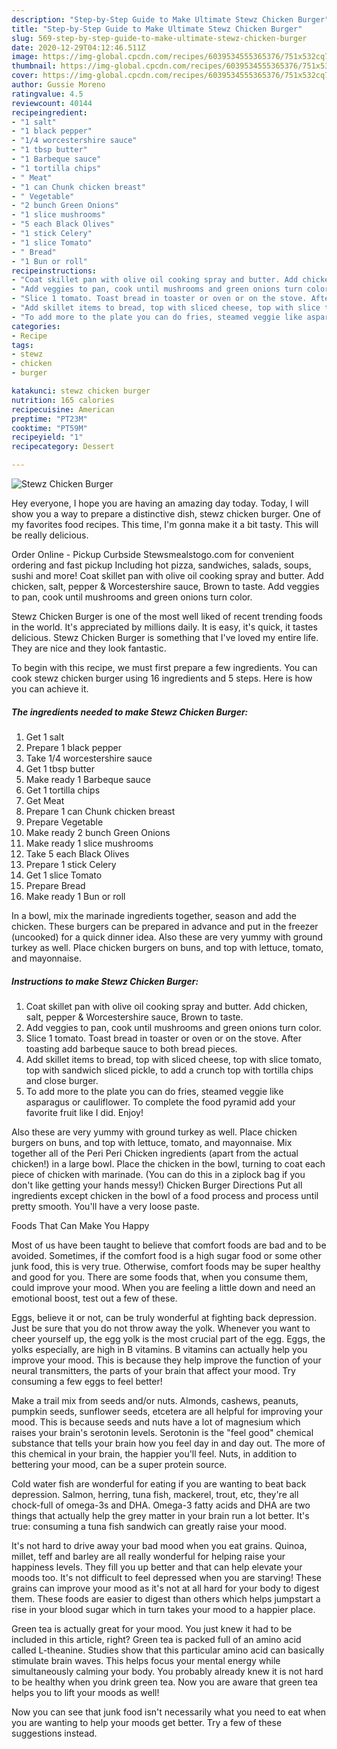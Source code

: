 ```yaml
---
description: "Step-by-Step Guide to Make Ultimate Stewz Chicken Burger"
title: "Step-by-Step Guide to Make Ultimate Stewz Chicken Burger"
slug: 569-step-by-step-guide-to-make-ultimate-stewz-chicken-burger
date: 2020-12-29T04:12:46.511Z
image: https://img-global.cpcdn.com/recipes/6039534555365376/751x532cq70/stewz-chicken-burger-recipe-main-photo.jpg
thumbnail: https://img-global.cpcdn.com/recipes/6039534555365376/751x532cq70/stewz-chicken-burger-recipe-main-photo.jpg
cover: https://img-global.cpcdn.com/recipes/6039534555365376/751x532cq70/stewz-chicken-burger-recipe-main-photo.jpg
author: Gussie Moreno
ratingvalue: 4.5
reviewcount: 40144
recipeingredient:
- "1 salt"
- "1 black pepper"
- "1/4 worcestershire sauce"
- "1 tbsp butter"
- "1 Barbeque sauce"
- "1 tortilla chips"
- " Meat"
- "1 can Chunk chicken breast"
- " Vegetable"
- "2 bunch Green Onions"
- "1 slice mushrooms"
- "5 each Black Olives"
- "1 stick Celery"
- "1 slice Tomato"
- " Bread"
- "1 Bun or roll"
recipeinstructions:
- "Coat skillet pan with olive oil cooking spray and butter. Add chicken, salt, pepper &amp; Worcestershire sauce, Brown to taste."
- "Add veggies to pan, cook until mushrooms and green onions turn color."
- "Slice 1 tomato. Toast bread in toaster or oven or on the stove. After toasting add barbeque sauce to both bread pieces."
- "Add skillet items to bread, top with sliced cheese, top with slice tomato, top with sandwich sliced pickle, to add a crunch top with tortilla chips and close burger."
- "To add more to the plate you can do fries, steamed veggie like asparagus or cauliflower. To complete the food pyramid add your favorite fruit like I did. Enjoy!"
categories:
- Recipe
tags:
- stewz
- chicken
- burger

katakunci: stewz chicken burger 
nutrition: 165 calories
recipecuisine: American
preptime: "PT23M"
cooktime: "PT59M"
recipeyield: "1"
recipecategory: Dessert

---
```



![Stewz Chicken Burger](https://img-global.cpcdn.com/recipes/6039534555365376/751x532cq70/stewz-chicken-burger-recipe-main-photo.jpg)

Hey everyone, I hope you are having an amazing day today. Today, I will show you a way to prepare a distinctive dish, stewz chicken burger. One of my favorites food recipes. This time, I'm gonna make it a bit tasty. This will be really delicious.

Order Online - Pickup Curbside Stewsmealstogo.com for convenient ordering and fast pickup Including hot pizza, sandwiches, salads, soups, sushi and more! Coat skillet pan with olive oil cooking spray and butter. Add chicken, salt, pepper &amp; Worcestershire sauce, Brown to taste. Add veggies to pan, cook until mushrooms and green onions turn color.

Stewz Chicken Burger is one of the most well liked of recent trending foods in the world. It's appreciated by millions daily. It is easy, it's quick, it tastes delicious. Stewz Chicken Burger is something that I've loved my entire life. They are nice and they look fantastic.


To begin with this recipe, we must first prepare a few ingredients. You can cook stewz chicken burger using 16 ingredients and 5 steps. Here is how you can achieve it.

<!--inarticleads1-->

##### The ingredients needed to make Stewz Chicken Burger:

1. Get 1 salt
1. Prepare 1 black pepper
1. Take 1/4 worcestershire sauce
1. Get 1 tbsp butter
1. Make ready 1 Barbeque sauce
1. Get 1 tortilla chips
1. Get  Meat
1. Prepare 1 can Chunk chicken breast
1. Prepare  Vegetable
1. Make ready 2 bunch Green Onions
1. Make ready 1 slice mushrooms
1. Take 5 each Black Olives
1. Prepare 1 stick Celery
1. Get 1 slice Tomato
1. Prepare  Bread
1. Make ready 1 Bun or roll


In a bowl, mix the marinade ingredients together, season and add the chicken. These burgers can be prepared in advance and put in the freezer (uncooked) for a quick dinner idea. Also these are very yummy with ground turkey as well. Place chicken burgers on buns, and top with lettuce, tomato, and mayonnaise. 

<!--inarticleads2-->

##### Instructions to make Stewz Chicken Burger:

1. Coat skillet pan with olive oil cooking spray and butter. Add chicken, salt, pepper &amp; Worcestershire sauce, Brown to taste.
1. Add veggies to pan, cook until mushrooms and green onions turn color.
1. Slice 1 tomato. Toast bread in toaster or oven or on the stove. After toasting add barbeque sauce to both bread pieces.
1. Add skillet items to bread, top with sliced cheese, top with slice tomato, top with sandwich sliced pickle, to add a crunch top with tortilla chips and close burger.
1. To add more to the plate you can do fries, steamed veggie like asparagus or cauliflower. To complete the food pyramid add your favorite fruit like I did. Enjoy!


Also these are very yummy with ground turkey as well. Place chicken burgers on buns, and top with lettuce, tomato, and mayonnaise. Mix together all of the Peri Peri Chicken ingredients (apart from the actual chicken!) in a large bowl. Place the chicken in the bowl, turning to coat each piece of chicken with marinade. (You can do this in a ziplock bag if you don&#39;t like getting your hands messy!) Chicken Burger Directions Put all ingredients except chicken in the bowl of a food process and process until pretty smooth. You&#39;ll have a very loose paste. 

Foods That Can Make You Happy


Most of us have been taught to believe that comfort foods are bad and to be avoided. Sometimes, if the comfort food is a high sugar food or some other junk food, this is very true. Otherwise, comfort foods may be super healthy and good for you. There are some foods that, when you consume them, could improve your mood. When you are feeling a little down and need an emotional boost, test out a few of these.

Eggs, believe it or not, can be truly wonderful at fighting back depression. Just be sure that you do not throw away the yolk. Whenever you want to cheer yourself up, the egg yolk is the most crucial part of the egg. Eggs, the yolks especially, are high in B vitamins. B vitamins can actually help you improve your mood. This is because they help improve the function of your neural transmitters, the parts of your brain that affect your mood. Try consuming a few eggs to feel better!

Make a trail mix from seeds and/or nuts. Almonds, cashews, peanuts, pumpkin seeds, sunflower seeds, etcetera are all helpful for improving your mood. This is because seeds and nuts have a lot of magnesium which raises your brain's serotonin levels. Serotonin is the "feel good" chemical substance that tells your brain how you feel day in and day out. The more of this chemical in your brain, the happier you'll feel. Nuts, in addition to bettering your mood, can be a super protein source.

Cold water fish are wonderful for eating if you are wanting to beat back depression. Salmon, herring, tuna fish, mackerel, trout, etc, they're all chock-full of omega-3s and DHA. Omega-3 fatty acids and DHA are two things that actually help the grey matter in your brain run a lot better. It's true: consuming a tuna fish sandwich can greatly raise your mood. 

It's not hard to drive away your bad mood when you eat grains. Quinoa, millet, teff and barley are all really wonderful for helping raise your happiness levels. They fill you up better and that can help elevate your moods too. It's not difficult to feel depressed when you are starving! These grains can improve your mood as it's not at all hard for your body to digest them. These foods are easier to digest than others which helps jumpstart a rise in your blood sugar which in turn takes your mood to a happier place.

Green tea is actually great for your mood. You just knew it had to be included in this article, right? Green tea is packed full of an amino acid called L-theanine. Studies show that this particular amino acid can basically stimulate brain waves. This helps focus your mental energy while simultaneously calming your body. You probably already knew it is not hard to be healthy when you drink green tea. Now you are aware that green tea helps you to lift your moods as well!

Now you can see that junk food isn't necessarily what you need to eat when you are wanting to help your moods get better. Try  a few  of  these  suggestions  instead.

